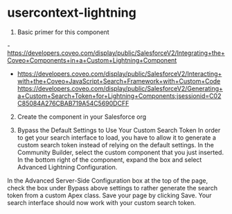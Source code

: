 # usercontext-lightning

1. Basic primer for this component

-https://developers.coveo.com/display/public/SalesforceV2/Integrating+the+Coveo+Components+in+a+Custom+Lightning+Component
- https://developers.coveo.com/display/public/SalesforceV2/Interacting+with+the+Coveo+JavaScript+Search+Framework+with+Custom+Code
https://developers.coveo.com/display/public/SalesforceV2/Generating+a+Custom+Search+Token+for+Lightning+Components;jsessionid=C02C85084A276CBAB719A54C5690DCFF

2. Create the component in your Salesforce org

3. Bypass the Default Settings to Use Your Custom Search Token
  In order to get your search interface to load, you have to allow it to generate a custom search token instead of relying on the default settings.
  In the Community Builder,  select the custom component that you just inserted.
  In the bottom right of the component, expand the box and select Advanced Lightning Configuration.

  In the Advanced Server-Side Configuration box at the top of the page, check the box under Bypass above settings to rather generate the search token from a custom Apex class.
  Save your page by clicking Save.
  Your search interface should now work with your custom search token.
